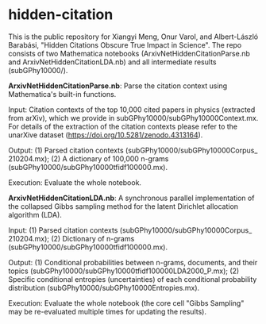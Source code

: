 # hidden-citation

This is the public repository for Xiangyi Meng, Onur Varol, and Albert-László Barabási, "Hidden Citations Obscure True Impact in Science". The repo consists of two Mathematica notebooks (ArxivNetHiddenCitationParse.nb and ArxivNetHiddenCitationLDA.nb) and all intermediate results (subGPhy10000/).

__ArxivNetHiddenCitationParse.nb__: Parse the citation context using Mathematica's built-in functions.

Input: Citation contexts of the top 10,000 cited papers in physics (extracted from arXiv), which we provide in subGPhy10000/subGPhy10000Context.mx. For details of the extraction of the citation contexts please refer to the unarXive dataset (https://doi.org/10.5281/zenodo.4313164).

Output: (1) Parsed citation contexts (subGPhy10000/subGPhy10000Corpus_ 210204.mx); (2) A dictionary of 100,000 n-grams (subGPhy10000/subGPhy10000tfidf100000.mx).

Execution: Evaluate the whole notebook.




__ArxivNetHiddenCitationLDA.nb__: A synchronous parallel implementation of the collapsed Gibbs sampling method for the latent Dirichlet allocation algorithm (LDA).

Input: (1) Parsed citation contexts (subGPhy10000/subGPhy10000Corpus_ 210204.mx); (2) Dictionary of n-grams (subGPhy10000/subGPhy10000tfidf100000.mx).

Output: (1) Conditional probabilities between n-grams, documents, and their topics (subGPhy10000/subGPhy10000tfidf100000LDA2000_P.mx); (2) Specific conditional entropies (uncertainties) of each conditional probability distribution
(subGPhy10000/subGPhy10000Entropies.mx).

Execution: Evaluate the whole notebook (the core cell "Gibbs Sampling" may be re-evaluated multiple times for updating the results).
